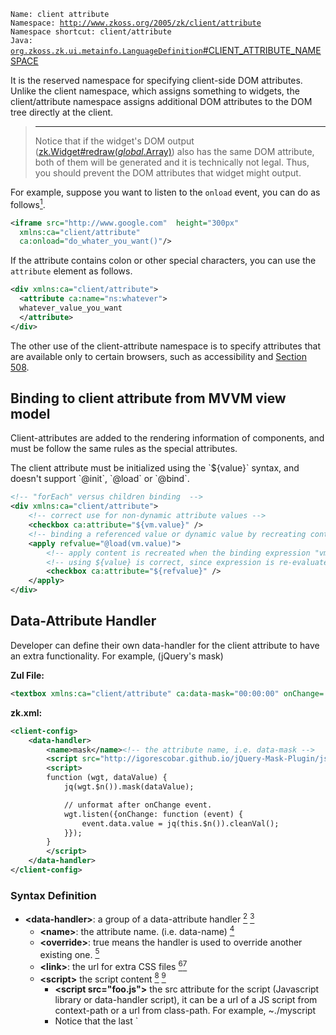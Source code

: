 `Name: client attribute`  
`Namespace: `[`http://www.zkoss.org/2005/zk/client/attribute`](http://www.zkoss.org/2005/zk/client/attribute)  
`Namespace shortcut: client/attribute`  
`Java: `[`org.zkoss.zk.ui.metainfo.LanguageDefinition`#CLIENT_ATTRIBUTE_NAMESPACE](https://www.zkoss.org/javadoc/latest/zk/`org/zkoss/zk/ui/metainfo/LanguageDefinition`.html#CLIENT_ATTRIBUTE_NAMESPACE)

It is the reserved namespace for specifying client-side DOM attributes.
Unlike the client namespace, which assigns something to widgets, the
client/attribute namespace assigns additional DOM attributes to the DOM
tree directly at the client.

> ------------------------------------------------------------------------
>
> Notice that if the widget's DOM output
> ([zk.Widget#redraw(_global_.Array)](https://www.zkoss.org/javadoc/latest/jsdoc/classes/zk.Widget.html#redraw(_global_.Array)))
> also has the same DOM attribute, both of them will be generated and it
> is technically not legal. Thus, you should prevent the DOM attributes
> that widget might output.

For example, suppose you want to listen to the `onload` event, you can
do as follows[^1].

```xml
<iframe src="http://www.google.com"  height="300px"
  xmlns:ca="client/attribute"
  ca:onload="do_whater_you_want()"/>
```

If the attribute contains colon or other special characters, you can use
the `attribute` element as follows.

```xml
<div xmlns:ca="client/attribute">
  <attribute ca:name="ns:whatever">
  whatever_value_you_want
  </attribute>
</div>
```

The other use of the client-attribute namespace is to specify attributes
that are available only to certain browsers, such as accessibility and
[Section 508](http://www.section508.gov/index.cfm?FuseAction=Content&ID=12#Web).

## Binding to client attribute from MVVM view model

Client-attributes are added to the rendering information of components,
and must be follow the same rules as the special attributes.

The client attribute must be initialized using the \`\${value}\` syntax,
and doesn't support \`@init\`, \`@load\` or \`@bind\`.

```xml
<!-- "forEach" versus children binding  -->
<div xmlns:ca="client/attribute">
    <!-- correct use for non-dynamic attribute values -->
    <checkbox ca:attribute="${vm.value}" />
    <!-- binding a referenced value or dynamic value by recreating content after triggering a binding using shadow element apply -->
    <apply refvalue="@load(vm.value)">
        <!-- apply content is recreated when the binding expression "vm.value" is notified -->
        <!-- using ${value} is correct, since expression is re-evaluated once the apply content is recreated -->
        <checkbox ca:attribute="${refvalue}" />
    </apply>
</div>
```

## Data-Attribute Handler

Developer can define their own data-handler for the client attribute to
have an extra functionality. For example, (jQuery's mask)

**Zul File:**

```xml
<textbox xmlns:ca="client/attribute" ca:data-mask="00:00:00" onChange='Clients.log(self.value)'/>
```

**zk.xml:**

```xml
<client-config> 
    <data-handler>
        <name>mask</name><!-- the attribute name, i.e. data-mask -->
        <script src="http://igorescobar.github.io/jQuery-Mask-Plugin/js/jquery.mask.min.js" />
        <script>
        function (wgt, dataValue) {
            jq(wgt.$n()).mask(dataValue);

            // unformat after onChange event.
            wgt.listen({onChange: function (event) {
                event.data.value = jq(this.$n()).cleanVal();
            }});
        }
        </script>
    </data-handler>
</client-config>
```

### Syntax Definition

- **\<data-handler\>**: a group of a data-attribute handler [^2] [^3]
  - **\<name\>**: the attribute name. (i.e. data-name) [^4]
  - **\<override\>**: true means the handler is used to override another
    existing one. [^5]
  - **\<link\>**: the url for extra CSS files [^6][^7]
  - **\<script\>** the script content [^8] [^9]
    - **\<script src="foo.js"\>** the src attribute for the script
      (Javascript library or data-handler script), it can be a url of a
      JS script from context-path or a url from class-path. For example,
          <script-uri>~./myscript</script-uri>
    - Notice that the last `
      <script>

      ` tag should be your data-handler script.

To see more examples, please refer to [ZK8: Simple but Powerful; Using Data-handler API to Work with Front-End Technologies](http://blog.zkoss.org/index.php/2015/08/25/zk8-simple-but-powerful-using-data-handler-api-to-work-with-front-end-technologies/)
and [Github](https://github.com/zkoss/zk8-datahandler) (you can design
your own data-attribute handler and contribute this project).

> ------------------------------------------------------------------------
>
> <references/>

# Version History

| Version | Date      | Content                                                                           |
|---------|-----------|-----------------------------------------------------------------------------------|
| 5.0.3   | July 2010 | The client-attribute namespace was introduced.                                    |
| 8.0.0   | May 2015  | [Support client data attributes handler](http://tracker.zkoss.org/browse/ZK-2730) |

[^1]: For more information, please refer to [ZK Component Reference: iframe]({{site.baseurl}}/zk_component_ref/iframe#onload).

[^2]: Required

[^3]: One or Many

[^4]:

[^5]: Optional

[^6]:

[^7]:

[^8]: Required

[^9]: One or Many
